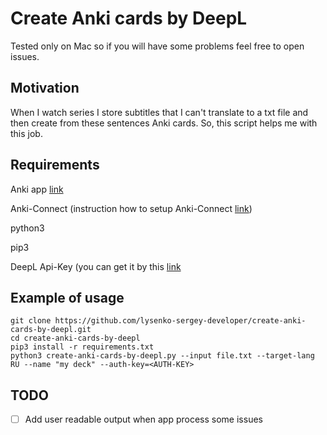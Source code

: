 # Create Anki cards by DeepL

Tested only on Mac so if you will have some problems feel free to open issues.

## Motivation
When I watch series I store subtitles that I can't translate to a txt file and then create from these sentences Anki cards.
So, this script helps me with this job.

## Requirements

Anki app [link](https://apps.ankiweb.net/)

Anki-Connect (instruction how to setup Anki-Connect [link](https://foosoft.net/projects/anki-connect/))

python3

pip3

DeepL Api-Key (you can get it by this [link](https://www.deepl.com/pro-api?cta=header-pro-api)

## Example of usage
```  
git clone https://github.com/lysenko-sergey-developer/create-anki-cards-by-deepl.git
cd create-anki-cards-by-deepl
pip3 install -r requirements.txt 
python3 create-anki-cards-by-deepl.py --input file.txt --target-lang RU --name "my deck" --auth-key=<AUTH-KEY>
```


## TODO
- [ ] Add user readable output when app process some issues

